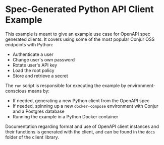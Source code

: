 # Spec-Generated Python API Client Example

This example is meant to give an example use case for OpenAPI spec generated clients.
It covers using some of the most popular Conjur OSS endpoints with Python:
- Authenticate a user
- Change user's own password
- Rotate user's API key
- Load the root policy
- Store and retrieve a secret

The `run` script is responsible for executing the example by environment-conscious means by:
- If needed, generating a new Python client from the OpenAPI spec
- If needed, spinning up a new `docker-compose` environment with Conjur and a Postgres database
- Running the example in a Python Docker container

Documentation regarding format and use of OpenAPI client instances and their functions is
generated with the client, and can be found in the `docs` folder of the client library.
